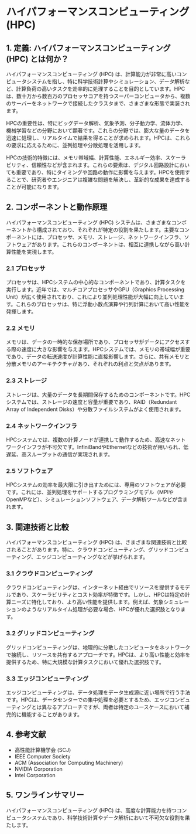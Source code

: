 # ハイパフォーマンスコンピューティング (HPC)

## 1. 定義: ハイパフォーマンスコンピューティング (HPC) とは何か？
ハイパフォーマンスコンピューティング (HPC) は、計算能力が非常に高いコンピュータシステムを指し、特に科学技術計算やシミュレーション、データ解析など、計算負荷の高いタスクを効率的に処理することを目的としています。HPCは、数十万から数百万のプロセッサコアを持つスーパーコンピュータから、複数のサーバーをネットワークで接続したクラスタまで、さまざまな形態で実装されます。

HPCの重要性は、特にビッグデータ解析、気象予測、分子動力学、流体力学、機械学習などの分野において顕著です。これらの分野では、膨大な量のデータを迅速に処理し、リアルタイムで結果を得ることが求められます。HPCは、これらの要求に応えるために、並列処理や分散処理を活用します。

HPCの技術的特徴には、メモリ帯域幅、計算性能、エネルギー効率、スケーラビリティ、信頼性などが含まれます。これらの要素は、デジタル回路設計においても重要であり、特にタイミングや回路の動作に影響を与えます。HPCを使用することで、研究者やエンジニアは複雑な問題を解決し、革新的な成果を達成することが可能になります。

## 2. コンポーネントと動作原理
ハイパフォーマンスコンピューティング (HPC) システムは、さまざまなコンポーネントから構成されており、それぞれが特定の役割を果たします。主要なコンポーネントには、プロセッサ、メモリ、ストレージ、ネットワークインフラ、ソフトウェアがあります。これらのコンポーネントは、相互に連携しながら高い計算性能を実現します。

### 2.1 プロセッサ
プロセッサは、HPCシステムの中心的なコンポーネントであり、計算タスクを実行します。近年では、マルチコアプロセッサやGPU（Graphics Processing Unit）が広く使用されており、これにより並列処理性能が大幅に向上しています。これらのプロセッサは、特に浮動小数点演算や行列計算において高い性能を発揮します。

### 2.2 メモリ
メモリは、データの一時的な保存場所であり、プロセッサがデータにアクセスする際の速度に大きな影響を与えます。HPCシステムでは、メモリの帯域幅が重要であり、データの転送速度が計算性能に直接影響します。さらに、共有メモリと分散メモリのアーキテクチャがあり、それぞれの利点と欠点があります。

### 2.3 ストレージ
ストレージは、大量のデータを長期間保存するためのコンポーネントです。HPCシステムでは、ストレージの速度と容量が重要であり、RAID（Redundant Array of Independent Disks）や分散ファイルシステムがよく使用されます。

### 2.4 ネットワークインフラ
HPCシステムでは、複数の計算ノードが連携して動作するため、高速なネットワークインフラが不可欠です。InfiniBandやEthernetなどの技術が用いられ、低遅延、高スループットの通信が実現されます。

### 2.5 ソフトウェア
HPCシステムの効率を最大限に引き出すためには、専用のソフトウェアが必要です。これには、並列処理をサポートするプログラミングモデル（MPIやOpenMPなど）、シミュレーションソフトウェア、データ解析ツールなどが含まれます。

## 3. 関連技術と比較
ハイパフォーマンスコンピューティング (HPC) は、さまざまな関連技術と比較されることがあります。特に、クラウドコンピューティング、グリッドコンピューティング、エッジコンピューティングなどが挙げられます。

### 3.1 クラウドコンピューティング
クラウドコンピューティングは、インターネット経由でリソースを提供するモデルであり、スケーラビリティとコスト効率が特徴です。しかし、HPCは特定の計算ニーズに特化しており、より高い性能を提供します。例えば、気象シミュレーションのようなリアルタイム処理が必要な場合、HPCが優れた選択肢となります。

### 3.2 グリッドコンピューティング
グリッドコンピューティングは、地理的に分散したコンピュータをネットワークで接続し、リソースを共有するアプローチです。HPCは、より高い性能と効率を提供するため、特に大規模な計算タスクにおいて優れた選択肢です。

### 3.3 エッジコンピューティング
エッジコンピューティングは、データ処理をデータ生成源に近い場所で行う手法です。HPCは、データセンターでの集中処理を必要とするため、エッジコンピューティングとは異なるアプローチですが、両者は特定のユースケースにおいて補完的に機能することがあります。

## 4. 参考文献
- 高性能計算機学会 (SCJ)
- IEEE Computer Society
- ACM (Association for Computing Machinery)
- NVIDIA Corporation
- Intel Corporation

## 5. ワンラインサマリー
ハイパフォーマンスコンピューティング (HPC) は、高度な計算能力を持つコンピュータシステムであり、科学技術計算やデータ解析において不可欠な役割を果たします。